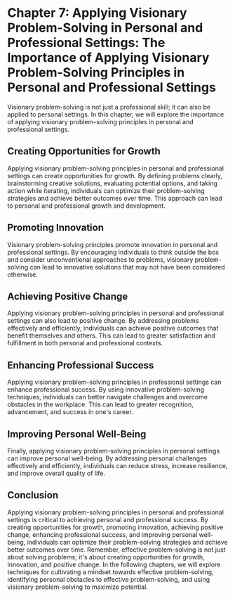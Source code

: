 Chapter 7: Applying Visionary Problem-Solving in Personal and Professional Settings: The Importance of Applying Visionary Problem-Solving Principles in Personal and Professional Settings
==========================================================================================================================================================================================

Visionary problem-solving is not just a professional skill; it can also be applied to personal settings. In this chapter, we will explore the importance of applying visionary problem-solving principles in personal and professional settings.

Creating Opportunities for Growth
---------------------------------

Applying visionary problem-solving principles in personal and professional settings can create opportunities for growth. By defining problems clearly, brainstorming creative solutions, evaluating potential options, and taking action while iterating, individuals can optimize their problem-solving strategies and achieve better outcomes over time. This approach can lead to personal and professional growth and development.

Promoting Innovation
--------------------

Visionary problem-solving principles promote innovation in personal and professional settings. By encouraging individuals to think outside the box and consider unconventional approaches to problems, visionary problem-solving can lead to innovative solutions that may not have been considered otherwise.

Achieving Positive Change
-------------------------

Applying visionary problem-solving principles in personal and professional settings can also lead to positive change. By addressing problems effectively and efficiently, individuals can achieve positive outcomes that benefit themselves and others. This can lead to greater satisfaction and fulfillment in both personal and professional contexts.

Enhancing Professional Success
------------------------------

Applying visionary problem-solving principles in professional settings can enhance professional success. By using innovative problem-solving techniques, individuals can better navigate challenges and overcome obstacles in the workplace. This can lead to greater recognition, advancement, and success in one's career.

Improving Personal Well-Being
-----------------------------

Finally, applying visionary problem-solving principles in personal settings can improve personal well-being. By addressing personal challenges effectively and efficiently, individuals can reduce stress, increase resilience, and improve overall quality of life.

Conclusion
----------

Applying visionary problem-solving principles in personal and professional settings is critical to achieving personal and professional success. By creating opportunities for growth, promoting innovation, achieving positive change, enhancing professional success, and improving personal well-being, individuals can optimize their problem-solving strategies and achieve better outcomes over time. Remember, effective problem-solving is not just about solving problems; it's about creating opportunities for growth, innovation, and positive change. In the following chapters, we will explore techniques for cultivating a mindset towards effective problem-solving, identifying personal obstacles to effective problem-solving, and using visionary problem-solving to maximize potential.
